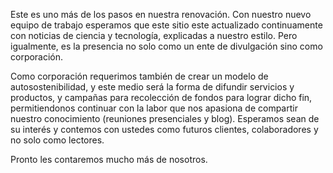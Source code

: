 <!--
.. title: Renovando nuestra presencia web
.. slug: renovando-nuestra-presencia-web
.. date: 2017-07-07 23:08:05 UTC-05:00
.. tags: redes sociales, presencia web, renovación
.. category: corporación
.. link:
.. description: Publicación sobre la renovación de imagen y mejora de la presencia web de la corporación.
.. type: text
.. author: Edward Villegas-Pulgarin
-->

Este es uno más de los pasos en nuestra renovación. Con nuestro nuevo equipo de trabajo esperamos que este sitio este actualizado continuamente con noticias de ciencia y tecnología, explicadas a nuestro estilo. Pero igualmente, es la presencia no solo como un ente de divulgación sino como corporación.  

Como corporación requerimos también de crear un modelo de autosostenibilidad, y este medio será la forma de difundir servicios y productos, y campañas para recolección de fondos para lograr dicho fin, permitiendonos continuar con la labor que nos apasiona de compartir nuestro conocimiento (reuniones presenciales y blog). Esperamos sean de su interés y contemos con ustedes como futuros clientes, colaboradores y no solo como lectores.  

Pronto les contaremos mucho más de nosotros.  
